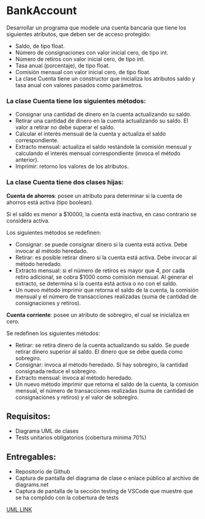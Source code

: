 # BankAccount

Desarrollar un programa que modele una cuenta bancaria que tiene los siguientes atributos, que deben ser de acceso protegido:

* Saldo, de tipo float.
* Número de consignaciones con valor inicial cero, de tipo int.
* Número de retiros con valor inicial cero, de tipo int.
* Tasa anual (porcentaje), de tipo float.
* Comisión mensual con valor inicial cero, de tipo float.
* La clase Cuenta tiene un constructor que inicializa los atributos saldo y tasa anual con valores pasados como parámetros.

### La clase Cuenta tiene los siguientes métodos:
* Consignar una cantidad de dinero en la cuenta actualizando su saldo.
* Retirar una cantidad de dinero en la cuenta actualizando su saldo. El valor a retirar no debe superar el saldo.
* Calcular el interés mensual de la cuenta y actualiza el saldo correspondiente.
* Extracto mensual: actualiza el saldo restándole la comisión mensual y calculando el interés mensual correspondiente (invoca el método anterior).
* Imprimir: retorno los valores de los atributos.

### La clase Cuenta tiene dos clases hijas:

**Cuenta de ahorros**: posee un atributo para determinar si la cuenta de ahorros está activa (tipo boolean).

Si el saldo es menor a $10000, la cuenta está inactiva, en caso contrario se considera activa.

Los siguientes métodos se redefinen:
* Consignar: se puede consignar dinero si la cuenta está activa. Debe invocar al método heredado.
* Retirar: es posible retirar dinero si la cuenta está activa. Debe invocar al método heredado.
* Extracto mensual: si el número de retiros es mayor que 4, por cada retiro adicional, se cobra $1000 como comisión mensual. Al generar el extracto, se determina si la cuenta está activa o no con el saldo.
* Un nuevo método imprimir que retorna el saldo de la cuenta, la comisión mensual y el número de transacciones realizadas (suma de cantidad de consignaciones y retiros).

**Cuenta corriente**: posee un atributo de sobregiro, el cual se inicializa en cero. 

Se redefinen los siguientes métodos:
* Retirar: se retira dinero de la cuenta actualizando su saldo. Se puede retirar dinero superior al saldo. El dinero que se debe queda como sobregiro.
* Consignar: invoca al método heredado. Si hay sobregiro, la cantidad consignada reduce el sobregiro.
* Extracto mensual: invoca al método heredado.
* Un nuevo método imprimir que retorna el saldo de la cuenta, la comisión mensual, el número de transacciones realizadas (suma de cantidad de consignaciones y retiros) y el valor de sobregiro.

## Requisitos:
* Diagrama UML de clases
* Tests unitarios obligatorios (cobertura mínima 70%)

## Entregables:
* Repositorio de Github
* Captura de pantalla del diagrama de clase o enlace público al archivo de diagrams.net
* Captura de pantalla de la sección testing de VSCode que muestre que se ha complido con la cobertura de tests

[UML LINK](https://drive.google.com/file/d/1rokwzKf5Kf6aIBrBkel2D7E_4n0rXwMX/view?usp=sharing)

